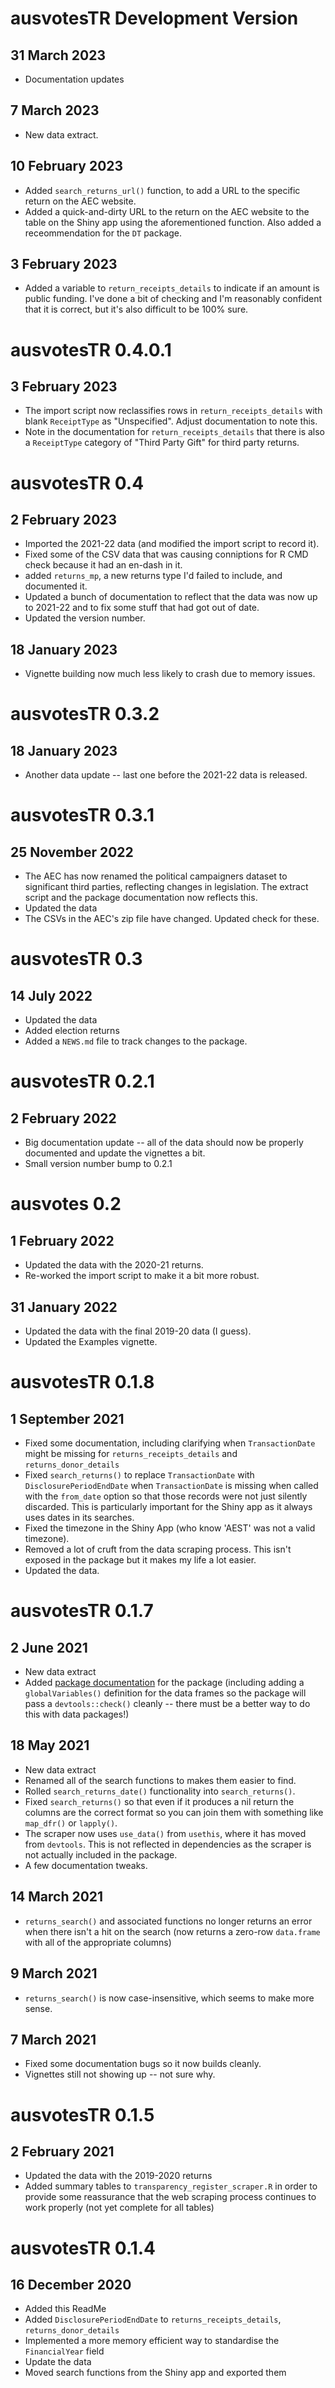 # ausvotesTR Development Version

## 31 March 2023

- Documentation updates

## 7 March 2023

- New data extract.

## 10 February 2023

- Added `search_returns_url()` function, to add a URL to the specific return on 
  the AEC website.
- Added a quick-and-dirty URL to the return on the AEC website to the table on 
  the Shiny app using the aforementioned function. Also added a receommendation
  for the `DT` package.

## 3 February 2023

- Added a variable to `return_receipts_details` to indicate if an amount is 
  public funding. I've done a bit of checking and I'm reasonably confident that
  it is correct, but it's also difficult to be 100% sure.

# ausvotesTR 0.4.0.1

## 3 February 2023

- The import script now reclassifies rows in `return_receipts_details` with 
  blank `ReceiptType` as "Unspecified". Adjust documentation to note this.
- Note in the documentation for `return_receipts_details` that there is also
  a `ReceiptType` category of "Third Party Gift" for third party returns.

# ausvotesTR 0.4

## 2 February 2023

- Imported the 2021-22 data (and modified the import script to record it).
- Fixed some of the CSV data that was causing conniptions for R CMD check 
  because it had an en-dash in it. 
- added `returns_mp`, a new returns type I'd failed to include, and documented
  it.
- Updated a bunch of documentation to reflect that the data was now up to 
  2021-22 and to fix some stuff that had got out of date.
- Updated the version number.

## 18 January 2023

- Vignette building now much less likely to crash due to memory issues.

# ausvotesTR 0.3.2

## 18 January 2023

- Another data update -- last one before the 2021-22 data is released.

# ausvotesTR 0.3.1

## 25 November 2022

- The AEC has now renamed the political campaigners dataset to significant 
  third parties, reflecting changes in legislation. The extract script and 
  the package documentation now reflects this.
- Updated the data 
- The CSVs in the AEC's zip file have changed. Updated check for these.


# ausvotesTR 0.3

## 14 July 2022
- Updated the data
- Added election returns
- Added a `NEWS.md` file to track changes to the package.

# ausvotesTR 0.2.1

## 2 February 2022
- Big documentation update -- all of the data should now be properly documented
  and update the vignettes a bit.
- Small version number bump to 0.2.1

# ausvotes 0.2

## 1 February 2022
- Updated the data with the 2020-21 returns.
- Re-worked the import script to make it a bit more robust.

## 31 January 2022
- Updated the data with the final 2019-20 data (I guess).
- Updated the Examples vignette.

# ausvotesTR 0.1.8

## 1 September 2021
- Fixed some documentation, including clarifying when `TransactionDate` might 
  be missing for `returns_receipts_details` and `returns_donor_details`
- Fixed `search_returns()` to replace `TransactionDate` with 
  `DisclosurePeriodEndDate` when `TransactionDate` is missing when called with 
  the `from_date` option so that those records were not just silently 
  discarded. This is particularly important for the Shiny app as it always uses
  dates in its searches.
- Fixed the timezone in the Shiny App (who know 'AEST' was not a valid 
  timezone).
- Removed a lot of cruft from the data scraping process. This isn't exposed in
  the package but it makes my life a lot easier.
- Updated the data.

# ausvotesTR 0.1.7

## 2 June 2021
- New data extract
- Added [package documentation](https://r-pkgs.org/man.html#man-packages) for
  the package (including adding a `globalVariables()` definition for the data
  frames so the package will pass a `devtools::check()` cleanly -- there must
  be a better way to do this with data packages!)

## 18 May 2021
- New data extract
- Renamed all of the search functions to makes them easier to find.
- Rolled `search_returns_date()` functionality into `search_returns()`.
- Fixed `search_returns()` so that even if it produces a nil return the
  columns are the correct format so you can join them with something like
  `map_dfr()` or `lapply()`.
- The scraper now uses `use_data()` from `usethis`, where it has moved from
  `devtools`. This is not reflected in dependencies as the scraper is not
  actually included in the package.
- A few documentation tweaks. 

## 14 March 2021
- `returns_search()` and associated functions no longer returns an error when
  there isn't a hit on the search (now returns a zero-row `data.frame` with
  all of the appropriate columns)

## 9 March 2021

- `returns_search()` is now case-insensitive, which seems to make more
  sense.

## 7 March 2021

- Fixed some documentation bugs so it now builds cleanly.
- Vignettes still not showing up -- not sure why.

# ausvotesTR 0.1.5

## 2 February 2021

- Updated the data with the 2019-2020 returns
- Added summary tables to `transparency_register_scraper.R` in order to 
  provide some reassurance that the web scraping process continues to work
  properly (not yet complete for all tables)

# ausvotesTR 0.1.4

## 16 December 2020

- Added this ReadMe
- Added `DisclosurePeriodEndDate` to `returns_receipts_details`, 
  `returns_donor_details`
- Implemented a more memory efficient way to standardise the `FinancialYear` 
  field
- Update the data
- Moved search functions from the Shiny app and exported them
